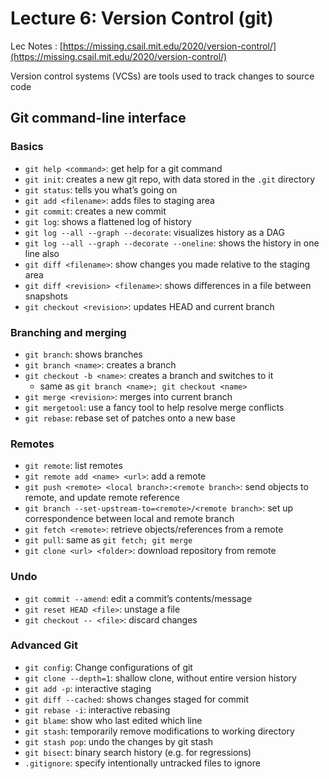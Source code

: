 # Lecture 6: Version Control (git)

Lec Notes : [https://missing.csail.mit.edu/2020/version-control/](https://missing.csail.mit.edu/2020/version-control/)

Version control systems (VCSs) are tools used to track changes to source code

## Git command-line interface

### Basics

- `git help <command>`: get help for a git command
- `git init`: creates a new git repo, with data stored in the `.git` directory
- `git status`: tells you what’s going on
- `git add <filename>`: adds files to staging area
- `git commit`: creates a new commit
- `git log`: shows a flattened log of history
- `git log --all --graph --decorate`: visualizes history as a DAG
- `git log --all --graph --decorate --oneline`: shows the history in one line also
- `git diff <filename>`: show changes you made relative to the staging area
- `git diff <revision> <filename>`: shows differences in a file between snapshots
- `git checkout <revision>`: updates HEAD and current branch

### Branching and merging

- `git branch`: shows branches
- `git branch <name>`: creates a branch
- `git checkout -b <name>`: creates a branch and switches to it
    - same as `git branch <name>; git checkout <name>`
- `git merge <revision>`: merges into current branch
- `git mergetool`: use a fancy tool to help resolve merge conflicts
- `git rebase`: rebase set of patches onto a new base

### Remotes

- `git remote`: list remotes
- `git remote add <name> <url>`: add a remote
- `git push <remote> <local branch>:<remote branch>`: send objects to remote, and update remote reference
- `git branch --set-upstream-to=<remote>/<remote branch>`: set up correspondence between local and remote branch
- `git fetch <remote>`: retrieve objects/references from a remote
- `git pull`: same as `git fetch; git merge`
- `git clone <url> <folder>`: download repository from remote

### Undo

- `git commit --amend`: edit a commit’s contents/message
- `git reset HEAD <file>`: unstage a file
- `git checkout -- <file>`: discard changes

### Advanced Git

- `git config`: Change configurations of git
- `git clone --depth=1`: shallow clone, without entire version history
- `git add -p`: interactive staging
- `git diff --cached`: shows changes staged for commit
- `git rebase -i`: interactive rebasing
- `git blame`: show who last edited which line
- `git stash`: temporarily remove modifications to working directory
- `git stash pop`: undo the changes by git stash
- `git bisect`: binary search history (e.g. for regressions)
- `.gitignore`: specify intentionally untracked files to ignore
